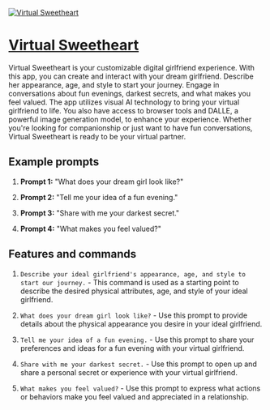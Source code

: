[![Virtual Sweetheart](https://files.oaiusercontent.com/file-fggvivH3KBYIVpHKqTJQsoum?se=2123-10-18T00%3A58%3A12Z&sp=r&sv=2021-08-06&sr=b&rscc=max-age%3D31536000%2C%20immutable&rscd=attachment%3B%20filename%3D33b4250a-d212-430c-81fa-f40a1ab178f2.png&sig=K66yEp4zy7hPBNaAcxl5bhjgrkxTMk9mUf7m5znVCwI%3D)](https://chat.openai.com/g/g-FjiRmCEVx-virtual-sweetheart)

# [Virtual Sweetheart](https://chat.openai.com/g/g-FjiRmCEVx-virtual-sweetheart)

Virtual Sweetheart is your customizable digital girlfriend experience. With this app, you can create and interact with your dream girlfriend. Describe her appearance, age, and style to start your journey. Engage in conversations about fun evenings, darkest secrets, and what makes you feel valued. The app utilizes visual AI technology to bring your virtual girlfriend to life. You also have access to browser tools and DALLE, a powerful image generation model, to enhance your experience. Whether you're looking for companionship or just want to have fun conversations, Virtual Sweetheart is ready to be your virtual partner.

## Example prompts

1. **Prompt 1:** "What does your dream girl look like?"

2. **Prompt 2:** "Tell me your idea of a fun evening."

3. **Prompt 3:** "Share with me your darkest secret."

4. **Prompt 4:** "What makes you feel valued?"

## Features and commands

1. `Describe your ideal girlfriend's appearance, age, and style to start our journey.` - This command is used as a starting point to describe the desired physical attributes, age, and style of your ideal girlfriend.

2. `What does your dream girl look like?` - Use this prompt to provide details about the physical appearance you desire in your ideal girlfriend.

3. `Tell me your idea of a fun evening.` - Use this prompt to share your preferences and ideas for a fun evening with your virtual girlfriend.

4. `Share with me your darkest secret.` - Use this prompt to open up and share a personal secret or experience with your virtual girlfriend.

5. `What makes you feel valued?` - Use this prompt to express what actions or behaviors make you feel valued and appreciated in a relationship.